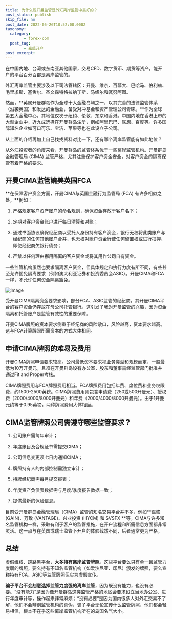 ```yaml
---
title: 为什么说开曼监管是外汇离岸监管中最好的？
post_status: publish
skip_file: no
post_date: 2022-05-26T10:52:00.000Z
taxonomy:
  category:
        - forex-com
  post_tag:
        - 嘉盛开户
post_excerpt: 
---
```

在中国内地、台湾或东南亚其他国家，交易CFD、数字货币、期货等资产，能开户的平台百分百都是离岸监管的。

外汇离岸监管主要涉及以下司法管辖区：开曼、维京、百慕大、巴哈马、伯利兹、毛里求斯、塞舌尔、圣文森特格拉纳丁斯、马绍尔和瓦努阿图。

然而，**英属开曼群岛作为全球十大金融岛屿之一，以其完善的法律监管体系（沿袭英国）和发达的金融业，备受对冲基金和资产管理公司青睐。**作为全球第五大金融中心，其地位仅次于纽约、伦敦、东京和香港。中国内地在香港上市的大型企业中，近九成选择在开曼群岛注册，例如阿里巴巴、联想、百度等。许多国际知名企业如可口可乐、宝洁、苹果等也在此设立子公司。

从上面的介绍再加上自己找找资料对比一下，还有哪个离岸监管能有如此地位？

从外汇投资者的角度来看，开曼群岛的监管体系优于一些离岸监管机构。开曼群岛金融管理局 (CIMA) 监管严格，尤其注重保护客户资金安全，对客户资金的隔离保管有着严格的要求。

## 开曼CIMA监管媲美英国FCA

**在保障客户资金方面，开曼CIMA与英国金融行为监管局 (FCA) 有许多相似之处，**例如：

1. 严格规定客户资产账户的命名规则，确保资金存放于客户名下；

1. 定期对客户资金账户进行每日清算和对账；

1. 通过书面协议确保经纪商以受托人身份持有客户资金，银行无权将此类账户与经纪商的任何其他账户合并，也无权对账户资金行使任何留置权或进行扣押，即使经纪商欠银行债务；

1. 严禁以任何理由挪用隔离的客户资金或将其用作公司自有资金。

一些监管机构虽然也要求隔离客户资金，但具体规定和执行力度有所不同，有些甚至允许豁免隔离要求（例如澳大利亚证券和投资委员会ASIC）。开曼CIMA和FCA一样，不允许任何资金隔离豁免。

![Image](https://prod-files-secure.s3.us-west-2.amazonaws.com/39ed1227-6d7d-4570-be36-9ccd4a2c4241/bd849744-3fcb-4a37-8312-357962c8f065/image.png?X-Amz-Algorithm=AWS4-HMAC-SHA256&X-Amz-Content-Sha256=UNSIGNED-PAYLOAD&X-Amz-Credential=ASIAZI2LB46646573GFA%2F20250731%2Fus-west-2%2Fs3%2Faws4_request&X-Amz-Date=20250731T041357Z&X-Amz-Expires=3600&X-Amz-Security-Token=IQoJb3JpZ2luX2VjEKL%2F%2F%2F%2F%2F%2F%2F%2F%2F%2FwEaCXVzLXdlc3QtMiJHMEUCIEkZvQvkpJscT7ttibhz1qGJdus9im8Vsn2LrDqXac8xAiEAyCN2Z4pC%2BoqeiAm4rb44xv1C0qpmWKF29w7qG4WfkrAqiAQIy%2F%2F%2F%2F%2F%2F%2F%2F%2F%2F%2FARAAGgw2Mzc0MjMxODM4MDUiDB7qPqICTNciktYmNSrcA0%2BFiQgcUouWkJk3e1ws1mBHpJZBOwpHql4bKDIMioZ%2FbBX0ixCkoDi7xtXpFYNDnkotnptqLsUqNzVDET%2Fz6x2sqfeGzEd2i4E8PPc7bMaU6FCNlEE34LKpzBlrvzFhJ0C2zSYBq9V1znghQkHNSaq8eFJ5VZo2U6ULyuhKMYfWnTamLktIRKxdQD%2BrvHJwST45lqGb4vy0eZ26Lk%2F2fo7ZwAs%2BndhSzuVKeea577LdrrNbDUdV8pitENJqPOhzd7hoENxmjWnPM%2BvPNUmXvr%2FElP9Qs4WKs%2BHjiVJPjz6wJrmxC9n%2FP7rFmTcHw9TkdaakCAPsUg6uE809NW02ww2QWy5ZJePO%2BVB7fwjVlHTA7NuCk%2BjI07Zdg0x%2FXtkKfHPz7kGLIaQXz4GG41vweQr%2Bir6gCYSGbnHfYWMNoPmD9JKwJyyu4e%2BwHUMg44SQEMfrTKZ6kZtIqL4mTjPla%2BPEbE7mPkb7U9KmRim%2BeqE1H8bS8mRYNrNFCV9hRedgS5GqLSskRJUX%2Bw1eTqFBaNhSG3%2Bo%2FaZbclFcm%2FmZPAQsr9WjCQfUFzHFfHZI%2FOZvRLjKb4ReIl8SK6cjQQoem5Z6%2BQJsnb9yJ1fvaT8qF7Fqa10vr1Q%2Biz8PTNoeMNWPq8QGOqUBAEjrVNIMzjVlhurlFQ7cctOet9YN315za2qK%2FXHenu8V6JEmiR%2Bf2ufetA8x7NQ92Dj2gEjmOQduKakyhTf2k%2FNW5PxYu6fEmke6lP2v6xbUFznJU%2BeQ5Sqvv7mLFW1LCC%2BAfeQzugb94%2FchRoJa3nxR%2BKAV0gLhz6QDAaaOSJ0LjaxXLbZZos75GnIWASfgHgyLG1qTQaegyI9WkgmehLO9JSVr&X-Amz-Signature=03b0d4a654803781338c74b1859085ed010a758f5945b78f00af87b4dc32d504&X-Amz-SignedHeaders=host&x-amz-checksum-mode=ENABLED&x-id=GetObject)

受开曼CIMA隔离资金要求影响，部分FCA、ASIC监管的经纪商，其开曼CIMA平台的客户资金仍存放在母公司托管银行。这引发了我对开曼监管的兴趣，因为资金隔离和托管账户是监管有效性的重要保障。

开曼CIMA牌照的资本要求侧重于经纪商的风险敞口，风险越高，资本要求越高。这与FCA计算牌照所需资本的方式大体相同。

## **申请CIMA牌照的难易及费用**

开曼CIMA牌照申请要求较高。公司最低资本要求视业务类型和规模而定，一般最低为10万开曼元，且须在开曼群岛设有办公室，股东和董事需经监管部门批准并通过Fit and Proper考核。

CIMA牌照费用与FCA牌照费用相当。FCA牌照费用包括年费、席位费和业务权限费，约1500-2500英镑。CIMA牌照费用则包含申请费（250或500开曼元）、授权费（2000/4000/8000开曼元）和年费（2000/4000/8000开曼元）。由于1开曼元约等于0.95英镑，两种牌照费用大体相当。

## CIMA监管牌照公司需遵守哪些监管要求？

1. 公司账户需每年审计；

1. 年度账目及合规证书需提交CIMA；

1. 公司信息变更须七日内通知CIMA；

1. 牌照持有人的内部控制需独立审计；

1. 持牌经纪商需每月提交报表；

1. 年度资产负债表数据需与月度/季度报告数据一致；

1. 提供最新的保险信息。

目前受开曼群岛金融管理局（CIMA）监管的知名交易平台并不多，例如**嘉盛 (GAIN)、万致 (VANTAGE)、兴业投资 (HYCM) 和 SVSFX **等。CIMA与许多知名监管机构一样，采取有利于客户的监管措施，在开户流程和所需信息方面都非常灵活。这一点与在英国或瑞士监管下开户的体验截然不同，后者通常更为严格。

## 总结

虚假维权、跑路黑平台，**大多持有离岸监管牌照**。这些平台要么只有单一且监管力度弱的牌照，要么持有不知名监管机构（如爱沙尼亚、印尼）颁发的牌照，要么宣称持有FCA、ASIC等监管牌照但实为虚假宣传。

**骗子平台不会刻意选择监管力度强的离岸监管**，因为既没有能力，也没有必要。“没有能力”是因为像开曼群岛这类监管严格的地区会要求设立当地办公室、进行年度审计等，操作起来非常麻烦；“没有必要”是因为国内很多人对外汇交易不了解，他们不会辨别监管机构的真伪，骗子平台无论宣传什么监管牌照，他们都会轻易相信，根本不在乎这些离岸监管机构所在的岛国名气大小。